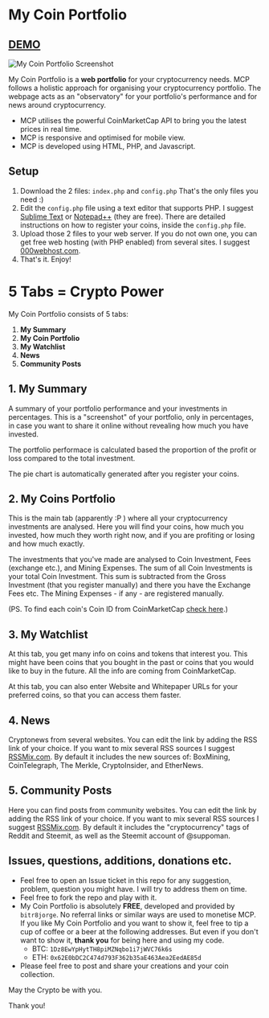 # My Coin Portfolio
## [DEMO](https://mycoinportfolio.000webhostapp.com/)
![My Coin Portfolio Screenshot](https://i.imgur.com/DAM4t9x.png)

My Coin Portfolio is a **web portfolio** for your cryptocurrency needs. 
MCP follows a holistic approach for organising your cryptocurrency portfolio. 
The webpage acts as an "observatory" for your portfolio's performance and for news around cryptocurrency.

- MCP utilises the powerful CoinMarketCap API to bring you the latest prices in real time. 
- MCP is responsive and optimised for mobile view. 
- MCP is developed using HTML, PHP, and Javascript.

## Setup

1. Download the 2 files: `index.php` and `config.php` That's the only files you need :)
2. Edit the `config.php` file using a text editor that supports PHP. I suggest [Sublime Text](https://www.sublimetext.com/) or [Notepad++](https://notepad-plus-plus.org/) (they are free). There are detailed instructions on how to register your coins, inside the `config.php` file.
3. Upload those 2 files to your web server. If you do not own one, you can get free web hosting (with PHP enabled) from several sites. I suggest [000webhost.com](https://www.000webhost.com).
4. That's it. Enjoy!

# 5 Tabs = Crypto Power

My Coin Portfolio consists of 5 tabs: 
1. **My Summary**
2. **My Coin Portfolio**
3. **My Watchlist**
4. **News**
5. **Community Posts**

## 1. My Summary

A summary of your portfolio performance and your investments in percentages. 
This is a "screenshot" of your portfolio, only in percentages, in case you want to share it online without revealing how much you have invested.

The portfolio performace is calculated based the proportion of the profit or loss compared to the total investment.

The pie chart is automatically generated after you register your coins.

## 2. My Coins Portfolio

This is the main tab (apparently :P ) where all your cryptocurrency investments are analysed. 
Here you will find your coins, how much you invested, how much they worth right now, and if you are profiting or losing and how much exactly. 

The investments that you've made are analysed to Coin Investment, Fees (exchange etc.), and Mining Expenses.
The sum of all Coin Investments is your total Coin Investment. 
This sum is subtracted from the Gross Investment (that you register manually) and there you have the Exchange Fees etc. 
The Mining Expenses - if any - are registered manually.

(PS. To find each coin's Coin ID from CoinMarketCap [check here](https://ibb.co/gcG9Wv).)

## 3. My Watchlist

At this tab, you get many info on coins and tokens that interest you. 
This might have been coins that you bought in the past or coins that you would like to buy in the future. 
All the info are coming from CoinMarketCap.

At this tab, you can also enter Website and Whitepaper URLs for your preferred coins, so that you can access them faster.

## 4. News

Cryptonews from several websites. 
You can edit the link by adding the RSS link of your choice. 
If you want to mix several RSS sources I suggest [RSSMix.com](http://rssmix.com). 
By default it includes the new sources of: BoxMining, CoinTelegraph, The Merkle, CryptoInsider, and EtherNews.

## 5. Community Posts

Here you can find posts from community websites. 
You can edit the link by adding the RSS link of your choice. 
If you want to mix several RSS sources I suggest [RSSMix.com](http://rssmix.com). 
By default it includes the "cryptocurrency" tags of Reddit and Steemit, as well as the Steemit account of @suppoman.

## Issues, questions, additions, donations etc.

- Feel free to open an Issue ticket in this repo for any suggestion, problem, question you might have. 
I will try to address them on time. 
- Feel free to fork the repo and play with it. 
- My Coin Portfolio is absolutely **FREE**, developed and provided by `bitr8jorge`. No referral links or similar ways are used to monetise MCP. If you like My Coin Portfolio and you want to show it, feel free to tip a cup of coffee or a beer at the following addresses. But even if you don't want to show it, **thank you** for being here and using my code. 
  - BTC: `1Dz8EwYpHytTH8piMZNqbo1i7jWVC76k6s`
  - ETH: `0x62E0bDC2C474d793F362b35aE463Aea2EedAE85d`
- Please feel free to post and share your creations and your coin collection.

May the Crypto be with you.

Thank you!
